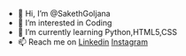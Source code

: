 - 👋 Hi, I’m @SakethGoljana
- 👀 I’m interested in Coding
- 🌱 I’m currently learning Python,HTML5,CSS
- 📫 Reach me on <a href='https://www.linkedin.com/in/saketh-goljana/'>Linkedin</a> <a href='https://www.instagram.com/saketh_.098/'>Instagram</a>

<!---
SakethGoljana/SakethGoljana is a ✨ special ✨ repository because its `README.md` (this file) appears on your GitHub profile.
You can click the Preview link to take a look at your changes.
--->

